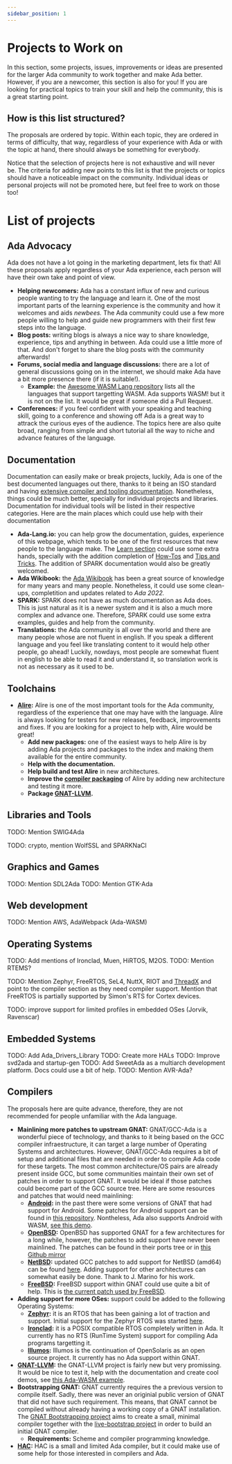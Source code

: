 ```yaml
---
sidebar_position: 1
---
```


# Projects to Work on

In this section, some projects, issues, improvements or ideas are presented for
the larger Ada community to work together and make Ada better. However, if you
are a newcomer, this section is also for you! If you are looking for practical
topics to train your skill and help the community, this is a great starting
point.

## How is this list structured?

The proposals are ordered by topic. Within each topic, they are ordered in terms
of difficulty, that way, regardless of your experience with Ada or with the
topic at hand, there should always be something for everybody.

Notice that the selection of projects here is not exhaustive and will never
be. The criteria for adding new points to this list is that the projects or
topics should have a noticeable impact on the community. Individual ideas or
personal projects will not be promoted here, but feel free to work on those too!

# List of projects

## Ada Advocacy

Ada does not have a lot going in the marketing department, lets fix that! All
these proposals apply regardless of your Ada experience, each person will have
their own take and point of view.

- **Helping newcomers:** Ada has a constant influx of new and curious people
  wanting to try the language and learn it. One of the most important parts of
  the learning experience is the community and how it welcomes and aids
  _newbees._ The Ada community could use a few more people willing to help and
  guide new programmers with their first few steps into the language.
- **Blog posts:** writing blogs is always a nice way to share knowledge,
  experience, tips and anything in between. Ada could use a little more of
  that. And don't forget to share the blog posts with the community afterwards!
- **Forums, social media and language discussions:** there are a lot of general
  discussions going on in the internet, we should make Ada have a bit more
  presence there (if it is suitable!).
  - **Example:** the [Awesome WASM Lang
    repository](https://github.com/appcypher/awesome-wasm-langs) lists all the
    languages that support targetting WASM. Ada supports WASM! but it is not on
    the list. It would be great if someone did a Pull Request.
- **Conferences:** if you feel confident with your speaking and teaching skill,
  going to a conference and showing off Ada is a great way to attrack the
  curious eyes of the audience. The topics here are also quite broad, ranging
  from simple and short tutorial all the way to niche and advance features of
  the language.

## Documentation

Documentation can easily make or break projects, luckily, Ada is one of the best
documented languages out there, thanks to it being an ISO standard and having
[extensive compiler and tooling
documentation](https://docs.adacore.com/live/wave/gnat_rm/html/gnat_rm/gnat_rm.html).
Nonetheless, things could be much better, specially for individual projects and
libraries. Documentation for individual tools will be listed in their respective
categories. Here are the main places which could use help with their
documentation

- **Ada-Lang.io:** you can help grow the documentation, guides, experience of
  this webpage, which tends to be one of the first resources that new people to
  the language make. The [Learn section](./learn/why-ada/) could use some extra
  hands, specially with the addition completion of [How-Tos](./category/how-tos)
  and [Tips and Tricks](./category/tips-and-tricks). The addition of SPARK
  documentation would also be greatly welcomed.
- **Ada Wikibook:** the [Ada
  Wikibook](https://en.wikibooks.org/wiki/Ada_Programming) has been a great
  source of knowledge for many years and many people. Nonetheless, it could use
  some clean-ups, completition and updates related to _Ada 2022._
- **SPARK:** SPARK does not have as much documentation as Ada does. This is just
  natural as it is a newer system and it is also a much more complex and advance
  one. Therefore, SPARK could use some extra examples, guides and help from the
  community.
- **Translations:** the Ada community is all over the world and there are many
  people whose are not fluent in english. If you speak a different language and
  you feel like translating content to it would help other people, go ahead!
  Luckily, nowdays, most people are somewhat fluent in english to be able to
  read it and understand it, so translation work is not as necessary as it used
  to be.

## Toolchains

- **[Alire](https://alire.ada.dev/):** Alire is one of the most important tools
  for the Ada community, regardless of the experience that one may have with the
  language. Alire is always looking for testers for new releases, feedback,
  improvements and fixes. If you are looking for a project to help with, Alire
  would be great!
  - **Add new packages:** one of the easiest ways to help Alire is by adding Ada
    projects and packages to the index and making them available for the entire
    community.
  - **Help with the documentation.**
  - **Help build and test Alire** in new architectures.
  - **Improve the [compiler
    packaging](https://github.com/alire-project/GNAT-FSF-builds)** of Alire by
    adding new architecture and testing it more.
  - **Package [GNAT-LLVM](https://github.com/AdaCore/gnat-llvm/).**

## Libraries and Tools

TODO: Mention SWIG4Ada

TODO: crypto, mention WolfSSL and SPARKNaCl

## Graphics and Games

TODO: Mention SDL2Ada
TODO: Mention GTK-Ada

## Web development

TODO: Mention AWS, AdaWebpack (Ada-WASM)

## Operating Systems

TODO: Add mentions of Ironclad, Muen, HiRTOS, M2OS.
TODO: Mention RTEMS?

TODO: Mention Zephyr, FreeRTOS, SeL4, NuttX, RIOT and
[ThreadX](https://threadx.io/) and point to the compiler section as they need
compiler support. Mention that FreeRTOS is partially supported by Simon's RTS
for Cortex devices.

TODO: improve support for limited profiles in embedded OSes (Jorvik, Ravenscar)

## Embedded Systems

TODO: Add Ada_Drivers_Library TODO: Create more HALs TODO: Improve svd2ada and
startup-gen TODO: Add SweetAda as a multiarch development platform. Docs could
use a bit of help. TODO: Mention AVR-Ada?

## Compilers

The proposals here are quite advance, therefore, they are not recommended for
people unfamiliar with the Ada language.

- **Mainlining more patches to upstream GNAT:** GNAT/GCC-Ada is a wonderful
  piece of technology, and thanks to it being based on the GCC compiler
  infraestructure, it can target a large number of Operating Systems and
  architectures. However, GNAT/GCC-Ada requires a bit of setup and additional
  files that are needed in order to compile Ada code for these targets. The most
  common architecture/OS pairs are already present inside GCC, but some
  communities maintain their own set of patches in order to support GNAT. It
  would be ideal if those patches could become part of the GCC source tree. Here
  are some resources and patches that would need mainlining:
  - **[Android](https://source.android.com/):** in the past there were some
    versions of GNAT that had support for Android. Some patches for Android
    support can be found in [this
    repository](https://github.com/search?q=repo%3Ajrmarino%2Fdraco%20path%3A%2F%5Emisc%5C%2Fflux13%5C%2F%2F%20android&type=code). Nontheless,
    Ada also supports Android with WASM, [see this
    demo](https://blog.adacore.com/android-application-with-ada-and-webassembly).
  - **[OpenBSD](https://www.openbsd.org/):** OpenBSD has supported GNAT for a
    few architectures for a long while, however, the patches to add support have
    never been mainlined. The patches can be found in their ports tree or in
    [this Github
    mirror](https://github.com/openbsd/ports/tree/master/lang/gcc/11/patches)
  - **[NetBSD](http://netbsd.org/):** updated GCC patches to add support for
    NetBSD (amd64) can be found
    [here](https://github.com/jrmarino/draco/tree/master/misc/flux13). Adding
    support for other architectures can somewhat easily be done. Thank to
    J. Marino for his work.
  - **[FreeBSD](https://www.freebsd.org/):** FreeBSD support within GNAT could
    use quite a bit of help. This is [the current patch used by
    FreeBSD](https://gitlab.com/FreeBSD/freebsd-ports/-/tree/main/lang/gnat12/files).
- **Adding support for more OSes:** support could be added to the following
  Operating Systems:
  - **[Zephyr](https://www.zephyrproject.org/):** it is an RTOS that has been
    gaining a lot of traction and support. Initial support for the Zephyr RTOS
    was started [here](https://github.com/ila-embsys/zephyr-ada-gnat-rts).
  - **[Ironclad](https://ironclad.cx/):** it is a POSIX compatible RTOS
    completely written in Ada. It currently has no RTS (RunTime System) support
    for compiling Ada programs targetting it.
  - **[Illumos](https://www.illumos.org/):** Illumos is the continuation of
    OpenSolaris as an open source project. It currently has no Ada support
    within GNAT.
- **[GNAT-LLVM](https://github.com/AdaCore/gnat-llvm/):** the GNAT-LLVM project
  is fairly new but very promissing. It would be nice to test it, help with the
  documentation and create cool demos, see [this Ada-WASM
  example](https://github.com/godunko/adawebpack).
- **Bootstrapping GNAT:** GNAT currently requires the a previous version to
  compile itself. Sadly, there was never an originial public version of GNAT
  that did not have such requirement. This means, that GNAT cannot be compiled
  without already having a working copy of a GNAT installation. The [GNAT
  Bootstrapping project](https://fossil.irvise.xyz/gnat-bootstrap/home) aims to
  create a small, minimal compiler together with the [live-bootstrap
  project](https://github.com/fosslinux/live-bootstrap/) in order to build an
  initial GNAT compiler.
  - **Requirements:** Scheme and compiler programming knowledge.
- **[HAC](https://github.com/zertovitch/hac):** HAC is a small and limited Ada
  compiler, but it could make use of some help for those interested in compilers
  and Ada.
